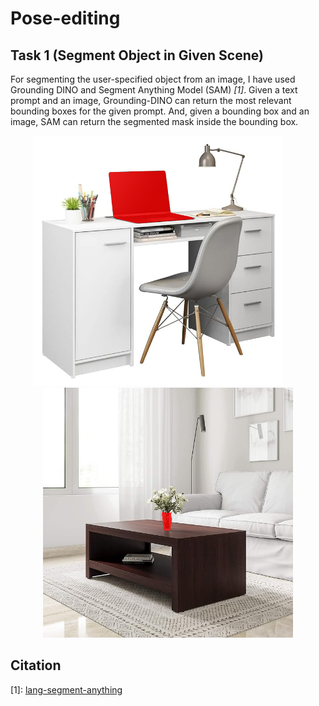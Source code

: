 # Pose-editing

## Task 1 (Segment Object in Given Scene)
<p>
  For segmenting the user-specified object from an image, I have used Grounding DINO and Segment Anything Model (SAM) <cite>[1]</cite>.
  Given a text prompt and an image, Grounding-DINO can return the most relevant bounding boxes for the given prompt. And, given a bounding box and an image, SAM can return the segmented mask inside the bounding box.
</p>
<p align="middle">
  <img title="a title" alt="Masked image of laptop" src="https://github.com/mukulmehar/Pose-editing/blob/main/generated_images_task_1/laptop_generated.png" width=400 height=400>
  &nbsp; &nbsp; &nbsp; &nbsp;
  <img title="a title" alt="Masked image of laptop" src="https://github.com/mukulmehar/Pose-editing/blob/main/generated_images_task_1/flower_vase_generated.png" width=400 height=400>
</p>

 ## Citation
[1]: <a id="SAM" href="https://github.com/luca-medeiros/lang-segment-anything">lang-segment-anything</a>
